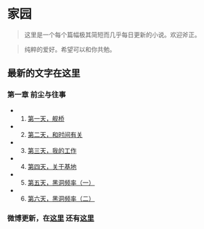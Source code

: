 # 家园 #

>这里是一个每个篇幅极其简短而几乎每日更新的小说。欢迎斧正。

>纯粹的爱好。希望可以和你共勉。

## 最新的文字在这里 ##

### 第一章 前尘与往事 ###

* 1. [第一天，舰桥](/Ch1/Day1.md "舰桥")
* 2. [第二天，和时间有关](/Ch1/Day2.md "时间的")
* 3. [第三天，我的工作](/Ch1/Day3.md "工作")
* 4. [第四天，关于基地](/Ch1/Day4.md "关于基地")
* 5. [第五天，黑洞频率（一）](/Ch1/Day5.md "黑洞频率（一）")
* 6. [第六天，黑洞频率（二）](/ch1/Day6.md "黑洞频率（二）")

### 微博更新，在[这里](http://weibo.com/zzj666 "My Weibo on Sina.com") 还有[这里](http://t.qq.com/zhouzongjian "Also My Weibo on Tencent Web") ###
